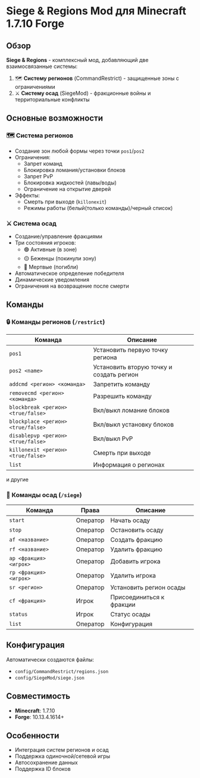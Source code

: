 # Siege & Regions Mod для Minecraft 1.7.10 Forge

## Обзор
**Siege & Regions** - комплексный мод, добавляющий две взаимосвязанные системы:
1. 🗺 **Систему регионов** (CommandRestrict) - защищенные зоны с ограничениями
2. ⚔️ **Систему осад** (SiegeMod) - фракционные войны и территориальные конфликты

## Основные возможности

### 🗺 Система регионов
- Создание зон любой формы через точки `pos1`/`pos2`
- Ограничения:
  - Запрет команд
  - Блокировка ломания/установки блоков
  - Запрет PvP
  - Блокировка жидкостей (лавы/воды)
  - Ограничение на открытие дверей
- Эффекты:
  - Смерть при выходе (`killonexit`)
  - Режимы работы (белый(только команды)/черный список)

### ⚔️ Система осад
- Создание/управление фракциями
- Три состояния игроков:
  - 🟢 Активные (в зоне)
  - 🟡 Беженцы (покинули зону)
  - 🔴 Мертвые (погибли)
- Автоматическое определение победителя
- Динамические уведомления
- Ограничения на возвращение после смерти

## Команды

### 🔒 Команды регионов (`/restrict`)
| Команда | Описание |
|---------|----------|
| `pos1` | Установить первую точку региона |
| `pos2 <name>` | Установить вторую точку и создать регион |
| `addcmd <регион> <команда>` | Запретить команду |
| `removecmd <регион> <команда>` | Разрешить команду |
| `blockbreak <регион> <true/false>` | Вкл/выкл ломание блоков |
| `blockplace <регион> <true/false>` | Вкл/выкл установку блоков |
| `disablepvp <регион> <true/false>` | Вкл/выкл PvP |
| `killonexit <регион> <true/false>` | Смерть при выходе |
| `list` | Информация о регионах |
и другие

### 🏰 Команды осад (`/siege`)
| Команда | Права | Описание |
|---------|-------|----------|
| `start` | Оператор | Начать осаду |
| `stop` | Оператор | Остановить осаду |
| `af <название>` | Оператор | Создать фракцию |
| `rf <название>` | Оператор | Удалить фракцию |
| `ap <фракция> <игрок>` | Оператор | Добавить игрока |
| `rp <фракция> <игрок>` | Оператор | Удалить игрока |
| `sr <регион>` | Оператор | Установить регион осады |
| `cf <фракция>` | Игрок | Присоединиться к фракции |
| `status` | Игрок | Статус осады |
| `list` | Оператор | Конфигурация |

## Конфигурация
Автоматически создаются файлы:
- `config/CommandRestrict/regions.json`
- `config/SiegeMod/siege.json`

## Совместимость
- **Minecraft**: 1.7.10
- **Forge**: 10.13.4.1614+

## Особенности
- Интеграция систем регионов и осад
- Поддержка одиночной/сетевой игры
- Автосохранение данных
- Поддержка ID блоков
